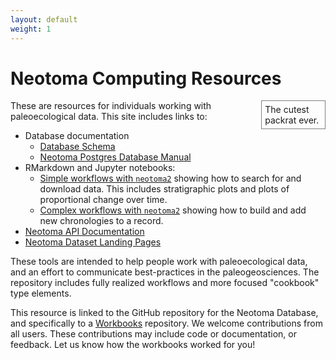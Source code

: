 ```yaml
---
layout: default
weight: 1
---
```


# Neotoma Computing Resources

<object type="image/svg+xml" data="images/Packrat.svg" style="float:right;width:18%; padding:5px;border-color:gray;border-style:solid;border-width:0.5px;margin-left:8px;">
  The cutest packrat ever.
  <!-- fallback image in CSS -->
</object>

These are resources for individuals working with paleoecological data.  This site includes links to:

* Database documentation
  * [Database Schema](/dbschema)
  * [Neotoma Postgres Database Manual](/manual)
* RMarkdown and Jupyter notebooks:
  * [Simple workflows with `neotoma2`](https://open.neotomadb.org/EPD_binder/simple_workflow.html) showing how to search for and download data. This includes stratigraphic plots and plots of proportional change over time.
  * [Complex workflows with `neotoma2`](https://open.neotomadb.org/EPD_binder/complex_workflow.html) showing how to build and add new chronologies to a record.
* [Neotoma API Documentation](https://api.neotomadb.org)
* [Neotoma Dataset Landing Pages](https://data.neotomadb.org)

These tools are intended to help people work with paleoecological data, and an effort to communicate best-practices in the paleogeosciences.  The repository includes fully realized workflows and more focused "cookbook" type elements.

This resource is linked to the GitHub repository for the Neotoma Database, and specifically to a [Workbooks](http://github.com/neotomadb/Workbooks) repository. We welcome contributions from all users. These contributions may include code or documentation, or feedback.  Let us know how the workbooks worked for you!
